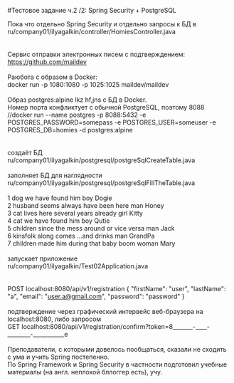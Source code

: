 #Тестовое задание ч.2 /2: Spring Security + PostgreSQL

Пока что отдельно Spring Security и отдельно запросы к БД в </br>
ru/company01/ilyagalkin/controller/HomiesController.java </br>
</br>
</br>
Сервис отправки электронных писем с подтверждением:</br>
https://github.com/maildev</br>
</br>
Раюбота с образом в Docker:</br>
docker run -p 1080:1080 -p 1025:1025 maildev/maildev</br>
</br>
Образ postgres:alpine lkz hf,jns c БД в Docker.</br>
Номер порта конфликтует с обычной PostgreSQL, поэтому 8088</br>
//docker run --name postgres -p 8088:5432 -e POSTGRES_PASSWORD=somepass -e POSTGRES_USER=someuser -e POSTGRES_DB=homies -d postgres:alpine</br>
</br>
</br>
создаёт БД </br>
ru/company01/ilyagalkin/postgresql/postgreSqlCreateTable.java </br>
</br>
заполняет БД для наглядности </br>
ru/company01/ilyagalkin/postgresql/postgreSqlFillTheTable.java </br>
</br>
1	dog	we have found him	boy	Dogie </br>
2	husband	seems always have been here	man	Honey </br>
3	cat	lives here several years already	girl	Kitty </br>
4	cat	we have found him	boy	Qutie </br>
5	children	since the mess around or vice versa	man	Jack </br>
6	kinsfolk	along comes ...and drinks	man	GrandPa </br>
7	children	made him during that baby boom	woman	Mary </br>
</br>
запускает приложение </br>
ru/company01/ilyagalkin/Test02Application.java </br>
</br>
</br>
POST localhost:8080/api/v1/registration
{
"firstName": "user",
"lastName": "a",
"email": "user.a@gmail.com",
"password": "password"
}
</br>
</br>
подтверждение через графический интервейс веб-браузера на localhost:8080, либо запросом
</br>
GET localhost:8080/api/v1/registration/confirm?token=8_______-____-________-___________e
</br>
</br>
Преподаватели, с которыми довелось пообщаться, сказали не 
сходить с ума и учить Spring постепенно. </br>
По Spring Framework и Spring Security в частности подготовил 
учебные материалы (на англ. неплохой бллоггер есть), учу. </br>
</br>